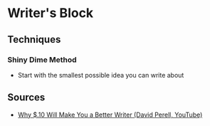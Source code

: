 ---
---
# Writer's Block

## Techniques

### Shiny Dime Method

- Start with the smallest possible idea you can write about

## Sources

- [Why $.10 Will Make You a Better Writer (David Perell, YouTube)](https://www.youtube.com/watch?v=gRDopONrnHE)